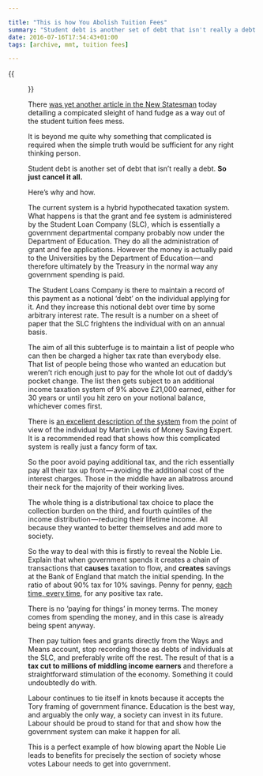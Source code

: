 ```yaml
---

title: "This is how You Abolish Tuition Fees"
summary: "Student debt is another set of debt that isn't really a debt. So just cancel it all"
date: 2016-07-16T17:54:43+01:00
tags: [archive, mmt, tuition fees]

---
```


{{<figure src="tuition-fees.jpg" alt="Tuition Fees">}}

There [was yet another article in the New Statesman](https://web.archive.org/web/20170117171636/http://www.newstatesman.com/politics/staggers/2016/07/how-jeremy-corbyn-can-realistically-abolish-student-tuition-fees) today detailing a compicated sleight of hand fudge as a way out of the student tuition fees mess.

It is beyond me quite why something that complicated is required when the simple truth would be sufficient for any right thinking person.

Student debt is another set of debt that isn’t really a debt. **So just cancel it all.**

Here’s why and how.

The current system is a hybrid hypothecated taxation system. What happens is that the grant and fee system is administered by the Student Loan Company (SLC), which is essentially a government departmental company probably now under the Department of Education. They do all the administration of grant and fee applications. However the money is actually paid to the Universities by the Department of Education — and therefore ultimately by the Treasury in the normal way any government spending is paid.

The Student Loans Company is there to maintain a record of this payment as a notional ‘debt’ on the individual applying for it. And they increase this notional debt over time by some arbitrary interest rate. The result is a number on a sheet of paper that the SLC frightens the individual with on an annual basis.

The aim of all this subterfuge is to maintain a list of people who can then be charged a higher tax rate than everybody else. That list of people being those who wanted an education but weren’t rich enough just to pay for the whole lot out of daddy’s pocket change. The list then gets subject to an additional income taxation system of 9% above £21,000 earned, either for 30 years or until you hit zero on your notional balance, whichever comes first.

There is [an excellent description of the system](https://web.archive.org/web/20170117171636/http://www.moneysavingexpert.com/students/student-loans-tuition-fees-changes) from the point of view of the individual by Martin Lewis of Money Saving Expert. It is a recommended read that shows how this complicated system is really just a fancy form of tax.

So the poor avoid paying additional tax, and the rich essentially pay all their tax up front — avoiding the additional cost of the interest charges. Those in the middle have an albatross around their neck for the majority of their working lives.

The whole thing is a distributional tax choice to place the collection burden on the third, and fourth quintiles of the income distribution — reducing their lifetime income. All because they wanted to better themselves and add more to society.

So the way to deal with this is firstly to reveal the Noble Lie. Explain that when government spends it creates a chain of transactions that **causes** taxation to flow, and **creates** savings at the Bank of England that match the initial spending. In the ratio of about 90% tax for 10% savings. Penny for penny, [each time, every time](https://web.archive.org/web/20170117171636/https://originofspecious.wordpress.com/2015/07/23/jeremy-corbyn-and-the-truth-about-deficits/), for any positive tax rate.

There is no ‘paying for things’ in money terms. The money comes from spending the money, and in this case is already being spent anyway.

Then pay tuition fees and grants directly from the Ways and Means account, stop recording those as debts of individuals at the SLC, and preferably write off the rest. The result of that is a **tax cut to millions of middling income earners** and therefore a straightforward stimulation of the economy. Something it could undoubtedly do with.

Labour continues to tie itself in knots because it accepts the Tory framing of government finance. Education is the best way, and arguably the only way, a society can invest in its future. Labour should be proud to stand for that and show how the government system can make it happen for all.

This is a perfect example of how blowing apart the Noble Lie leads to benefits for precisely the section of society whose votes Labour needs to get into government.
